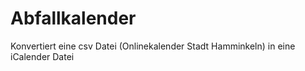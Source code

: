 Abfallkalender
==============

Konvertiert eine csv Datei (Onlinekalender Stadt Hamminkeln) in eine iCalender Datei

